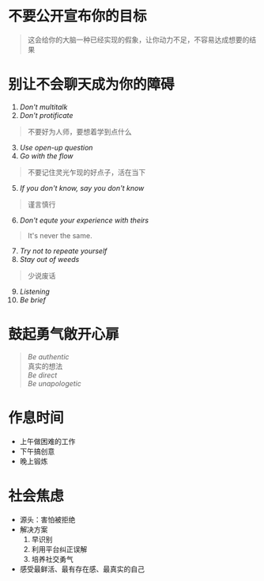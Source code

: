 # 不要公开宣布你的目标  
> 这会给你的大脑一种已经实现的假象，让你动力不足，不容易达成想要的结果
# 别让不会聊天成为你的障碍  
1. *Don't multitalk*
2. *Don't protificate*
> 不要好为人师，要想着学到点什么  
3. *Use open-up question*
4. *Go with the flow*
> 不要记住灵光乍现的好点子，活在当下
5. *If you don't know, say you don't know*
> 谨言慎行
6. *Don't equte your experience with theirs*
> It's never the same.
7. *Try not to repeate yourself*
8. *Stay out of weeds*
> 少说废话
9. *Listening*
10. *Be brief*
# 鼓起勇气敞开心扉  
> *Be authentic*  
真实的想法  
> *Be direct*  
> *Be unapologetic*
# 作息时间
- 上午做困难的工作
- 下午搞创意
- 晚上锻炼
# 社会焦虑
- 源头：害怕被拒绝
- 解决方案
  1. 早识别
  2. 利用平台纠正误解
  3. 培养社交勇气
- 感受最鲜活、最有存在感、最真实的自己
